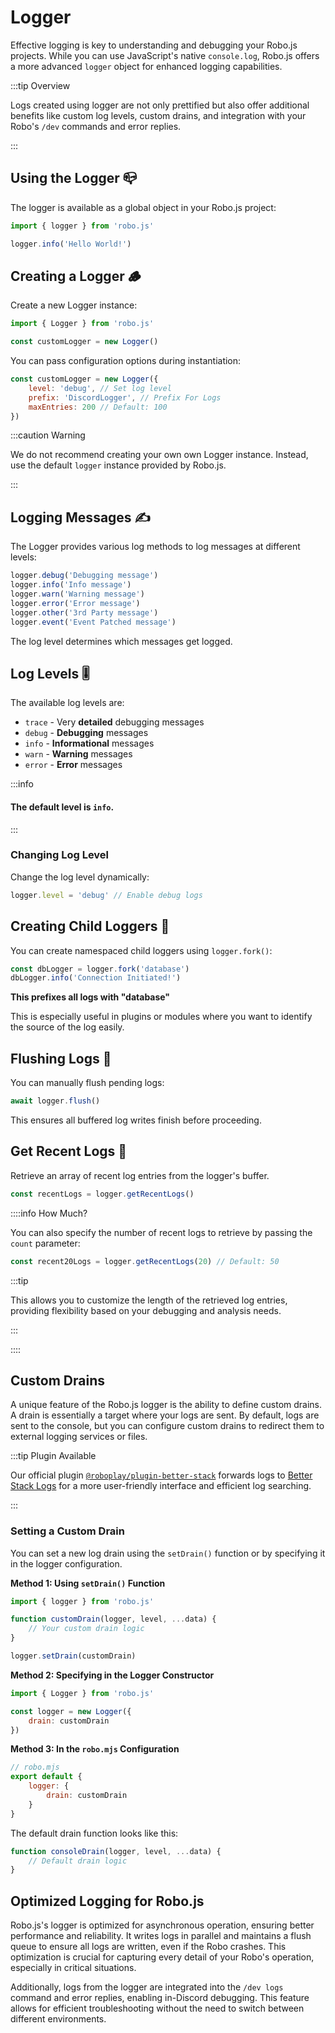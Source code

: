 # Logger

Effective logging is key to understanding and debugging your Robo.js projects. While you can use JavaScript's native `console.log`, Robo.js offers a more advanced `logger` object for enhanced logging capabilities.

:::tip Overview

Logs created using logger are not only prettified but also offer additional benefits like custom log levels, custom drains, and integration with your Robo's `/dev` commands and error replies.

:::

## Using the Logger 📪

The logger is available as a global object in your Robo.js project:

```javascript
import { logger } from 'robo.js'

logger.info('Hello World!')
```

## Creating a Logger 🪵

Create a new Logger instance:

```javascript
import { Logger } from 'robo.js'

const customLogger = new Logger()
```

You can pass configuration options during instantiation:

```javascript {2-4}
const customLogger = new Logger({
	level: 'debug', // Set log level
	prefix: 'DiscordLogger', // Prefix For Logs
	maxEntries: 200 // Default: 100
})
```

:::caution Warning

We do not recommend creating your own own Logger instance. Instead, use the default `logger` instance provided by Robo.js.

:::

## Logging Messages ✍️

The Logger provides various log methods to log messages at different levels:

```javascript
logger.debug('Debugging message')
logger.info('Info message')
logger.warn('Warning message')
logger.error('Error message')
logger.other('3rd Party message')
logger.event('Event Patched message')
```

The log level determines which messages get logged.

## Log Levels 🎚️

The available log levels are:

- `trace` - Very **detailed** debugging messages
- `debug` - **Debugging** messages
- `info` - **Informational** messages
- `warn` - **Warning** messages
- `error` - **Error** messages

:::info

#### The default level is `info`.

:::

### Changing Log Level

Change the log level dynamically:

```javascript
logger.level = 'debug' // Enable debug logs
```

## Creating Child Loggers 🐣

You can create namespaced child loggers using `logger.fork()`:

```javascript {1}
const dbLogger = logger.fork('database')
dbLogger.info('Connection Initiated!')
```

**This prefixes all logs with "database"**

This is especially useful in plugins or modules where you want to identify the source of the log easily.

## Flushing Logs 🚽

You can manually flush pending logs:

```javascript
await logger.flush()
```

This ensures all buffered log writes finish before proceeding.

## Get Recent Logs 📡

Retrieve an array of recent log entries from the logger's buffer.

```javascript
const recentLogs = logger.getRecentLogs()
```

::::info How Much?

You can also specify the number of recent logs to retrieve by passing the `count` parameter:

```javascript
const recent20Logs = logger.getRecentLogs(20) // Default: 50
```

:::tip

This allows you to customize the length of the retrieved log entries, providing flexibility based on your debugging and analysis needs.

:::

::::

## Custom Drains

A unique feature of the Robo.js logger is the ability to define custom drains. A drain is essentially a target where your logs are sent. By default, logs are sent to the console, but you can configure custom drains to redirect them to external logging services or files.

:::tip Plugin Available

Our official plugin [`@roboplay/plugin-better-stack`](https://github.com/Wave-Play/robo.js/tree/main/packages/plugin-better-stack) forwards logs to [Better Stack Logs](https://betterstack.com/logs) for a more user-friendly interface and efficient log searching.

:::

### Setting a Custom Drain

You can set a new log drain using the `setDrain()` function or by specifying it in the logger configuration.

**Method 1: Using `setDrain()` Function**

```javascript
import { logger } from 'robo.js'

function customDrain(logger, level, ...data) {
	// Your custom drain logic
}

logger.setDrain(customDrain)
```

**Method 2: Specifying in the Logger Constructor**

```javascript
import { Logger } from 'robo.js'

const logger = new Logger({
	drain: customDrain
})
```

**Method 3: In the `robo.mjs` Configuration**

```javascript
// robo.mjs
export default {
	logger: {
		drain: customDrain
	}
}
```

The default drain function looks like this:

```javascript
function consoleDrain(logger, level, ...data) {
	// Default drain logic
}
```

## Optimized Logging for Robo.js

Robo.js's logger is optimized for asynchronous operation, ensuring better performance and reliability. It writes logs in parallel and maintains a flush queue to ensure all logs are written, even if the Robo crashes. This optimization is crucial for capturing every detail of your Robo's operation, especially in critical situations.

Additionally, logs from the logger are integrated into the `/dev logs` command and error replies, enabling in-Discord debugging. This feature allows for efficient troubleshooting without the need to switch between different environments.
